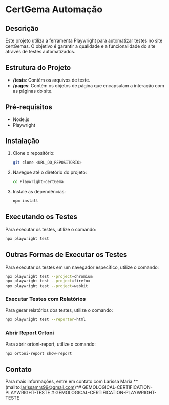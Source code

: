# CertGema Automação

## Descrição
Este projeto utiliza a ferramenta Playwright para automatizar testes no site certGemas. O objetivo é garantir a qualidade e a funcionalidade do site através de testes automatizados.

## Estrutura do Projeto
- **/tests**: Contém os arquivos de teste.
- **/pages**: Contém os objetos de página que encapsulam a interação com as páginas do site.

## Pré-requisitos
- Node.js
- Playwright

## Instalação
1. Clone o repositório:
    ```sh
    git clone <URL_DO_REPOSITORIO>
    ```
2. Navegue até o diretório do projeto:
    ```sh
    cd Playwright-certGema
    ```
3. Instale as dependências:
    ```sh
    npm install
    ```

## Executando os Testes
Para executar os testes, utilize o comando:
```sh
npx playwright test
```

## Outras Formas de Executar os Testes
Para executar os testes em um navegador específico, utilize o comando:
```sh
npx playwright test --project=chromium
npx playwright test --project=firefox
npx playwright test --project=webkit
```

### Executar Testes com Relatórios
Para gerar relatórios dos testes, utilize o comando:
```sh
npx playwright test --reporter=html
```
### Abrir Report Ortoni
Para abrir ortoni-report, utilize o comando:
```sh
npx ortoni-report show-report
```
## Contato
Para mais informações, entre em contato com Larissa Maria **(mailto:larissamrs99@gmail.com)*#   G E M O L O G I C A L - C E R T I F I C A T I O N - P L A Y W R I G H T - T E S T E  
 #   G E M O L O G I C A L - C E R T I F I C A T I O N - P L A Y W R I G H T - T E S T E  
 